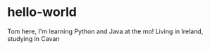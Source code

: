 # hello-world

Tom here, I'm learning Python and Java at the mo!
Living in Ireland, studying in Cavan
